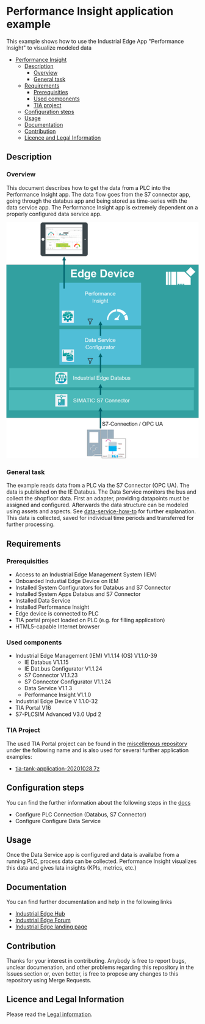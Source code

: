 # Performance Insight application example

This example shows how to use the Industrial Edge App "Performance Insight" to visualize modeled data
- [Performance Insight](#performance-insight)
  - [Description](#description)
    - [Overview](#overview)
    - [General task](#general-task)
  - [Requirements](#requirements)
    - [Prerequisities](#prerequisities)
    - [Used components](#used-components)
    - [TIA project](#tia-project)
  - [Configuration steps](#configuration-steps)
  - [Usage](#usage)
  - [Documentation](#documentation)
  - [Contribution](#contribution)
  - [Licence and Legal Information](#licence-and-legal-information)


## Description

### Overview

This document describes how to get the data from a PLC into the Performance Insight app. The data flow goes from the S7 connector app, going through the databus app and 
being stored as time-series with the data service app. The Performance Insight app is extremely dependent on a properly configured data service app.


<p align="center"><kbd><img src="docs/graphics/Overview.PNG" /></kbd></p>


### General task

The example reads data from a PLC via the S7 Connector (OPC UA).
The data is published on the IE Databus. The Data Service monitors the bus and collect the shopfloor data.
First an adapter, providing datapoints must be assigned and configured.
Afterwards the data structure can be modeled using assets and aspects. See [data-service-how-to](https://github.com/industrial-edge/data-service-configure-s7-adapter-to-collect-data) for further explanation.
This data is collected, saved for individual time periods and transferred for further processing.

## Requirements

###  Prerequisities

- Access to an Industrial Edge Management System (IEM)
- Onboarded Industial Edge Device on IEM
- Installed System Configurators for Databus and S7 Connector
- Installed System Apps Databus and S7 Connector
- Installed Data Service
- Installed Performance Insight
- Edge device is connected to PLC
- TIA portal project loaded on PLC (e.g. for filling application)
- HTML5-capable Internet browser

### Used components

- Industrial Edge Management (IEM) V1.1.14 (OS) V1.1.0-39
  - IE Databus V1.1.15
  - IE Dat.bus Configurator V1.1.24
  - S7 Connector V1.1.23
  - S7 Connector Configurator V1.1.24
  - Data Service V1.1.3
  - Performance Insight V1.1.0
- Industrial Edge Device V 1.1.0-32
- TIA Portal V16
- S7-PLCSIM Advanced V3.0 Upd 2

### TIA Project

The used TIA Portal project can be found in the [miscellenous repository](https://github.com/industrial-edge/miscellenous) under the following name and is also used for several further application examples:

- [tia-tank-application-20201028.7z](https://github.com/industrial-edge/miscellenous/blob/main/tia-tank-application-20201028.7z)

## Configuration steps

You can find the further information about the following steps in the [docs](docs/Installation.md)
- Configure PLC Connection (Databus, S7 Connector)
- Configure Configure Data Service

## Usage

Once the Data Service app is configured and data is availalbe from a running PLC, process data can be collected.
Performance Insight visualizes this data and gives Iata insights (KPIs, metrics, etc.) 

## Documentation

You can find further documentation and help in the following links
  - [Industrial Edge Hub](https://iehub.eu1.edge.siemens.cloud/#/documentation)
  - [Industrial Edge Forum](https://www.siemens.com/industrial-edge-forum)
  - [Industrial Edge landing page](https://new.siemens.com/global/en/products/automation/topic-areas/industrial-edge/simatic-edge.html)
  
## Contribution

Thanks for your interest in contributing. Anybody is free to report bugs, unclear documenation, and other problems regarding this repository in the Issues section or, even better, is free to propose any changes to this repository using Merge Requests.

## Licence and Legal Information

Please read the [Legal information](LICENSE.md).
